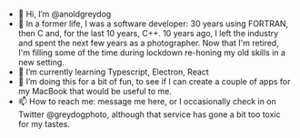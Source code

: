 - 👋 Hi, I’m @anoldgreydog
- 👀 In a former life, I was a software developer: 30 years using FORTRAN, then C and, for the last 10 years, C++. 10 years ago, I left the industry and spent the next few years as a photographer. Now that I'm retired, I'm filling some of the time during lockdown re-honing my old skills in a new setting.
- 🌱 I’m currently learning Typescript, Electron, React
- 💞️ I’m doing this for a bit of fun, to see if I can create a couple of apps for my MacBook that would be useful to me.
- 📫 How to reach me: message me here, or I occasionally check in on Twitter @greydogphoto, although that service has gone a bit too toxic for my tastes.

<!---
anoldgreydog/anoldgreydog is a ✨ special ✨ repository because its `README.md` (this file) appears on your GitHub profile.
You can click the Preview link to take a look at your changes.
--->
